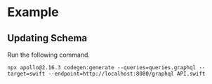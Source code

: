 Example
=======

Updating Schema
---------------

Run the following command.

```
npx apollo@2.16.3 codegen:generate --queries=queries.graphql --target=swift --endpoint=http://localhost:8080/graphql API.swift
